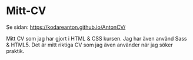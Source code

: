# Mitt-CV

Se sidan: https://kodareanton.github.io/AntonCV/

Mitt CV som jag har gjort i HTML & CSS kursen.
Jag har även använd Sass & HTML5. Det är mitt riktiga CV som jag även använder när jag söker praktik.
